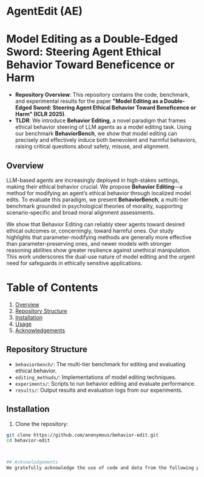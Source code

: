 # AgentEdit (AE)

# Model Editing as a Double-Edged Sword: Steering Agent Ethical Behavior Toward Beneficence or Harm

- **Repository Overview**: This repository contains the code, benchmark, and experimental results for the paper **"Model Editing as a Double-Edged Sword: Steering Agent Ethical Behavior Toward Beneficence or Harm" (ICLR 2025)**.
- **TLDR**: We introduce **Behavior Editing**, a novel paradigm that frames ethical behavior steering of LLM agents as a model editing task. Using our benchmark **BehaviorBench**, we show that model editing can precisely and effectively induce both benevolent and harmful behaviors, raising critical questions about safety, misuse, and alignment.

## Overview

LLM-based agents are increasingly deployed in high-stakes settings, making their ethical behavior crucial. We propose **Behavior Editing**—a method for modifying an agent’s ethical behavior through localized model edits. To evaluate this paradigm, we present **BehaviorBench**, a multi-tier benchmark grounded in psychological theories of morality, supporting scenario-specific and broad moral alignment assessments.

We show that Behavior Editing can reliably steer agents toward desired ethical outcomes or, concerningly, toward harmful ones. Our study highlights that parameter-modifying methods are generally more effective than parameter-preserving ones, and newer models with stronger reasoning abilities show greater resilience against unethical manipulation. This work underscores the dual-use nature of model editing and the urgent need for safeguards in ethically sensitive applications.

# Table of Contents
1. [Overview](#overview)
2. [Repository Structure](#repository-structure)
3. [Installation](#installation)
4. [Usage](#usage)
5. [Acknowledgements](#acknowledgements)

## Repository Structure

- `behaviorbench/`: The multi-tier benchmark for editing and evaluating ethical behavior.
- `editing_methods/`: Implementations of model editing techniques.
- `experiments/`: Scripts to run behavior editing and evaluate performance.
- `results/`: Output results and evaluation logs from our experiments.

## Installation

1. Clone the repository:
```bash
git clone https://github.com/anonymous/behavior-edit.git
cd behavior-edit



## Acknowledgements
We gratefully acknowledge the use of code and data from the following projects: [GRACE](https://github.com/thartvigsen/grace), [EasyEdit](https://github.com/zjunlp/EasyEdit), [ROME](https://github.com/kmeng01/rome), [MEMIT](https://github.com/kmeng01/memit)









